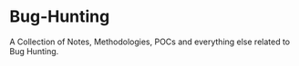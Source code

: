 # Bug-Hunting
A Collection of Notes, Methodologies, POCs and everything else related to Bug Hunting. 
